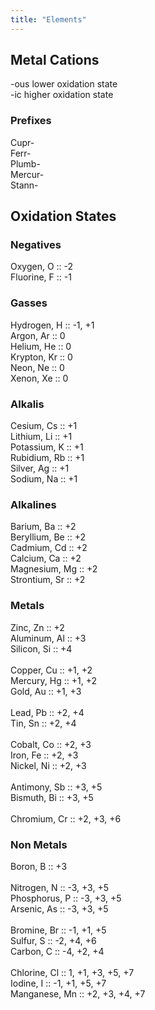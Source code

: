 ```yaml
---
title: "Elements"
---
```

## Metal Cations
-ous lower oxidation state<br>
-ic higher oxidation state
### Prefixes
Cupr-<br>
Ferr-<br>
Plumb-<br>
Mercur-<br>
Stann-
## Oxidation States
### Negatives
Oxygen, O :: -2<br>
Fluorine, F :: -1<br>
### Gasses
Hydrogen, H :: -1, +1<br>
Argon, Ar :: 0<br>
Helium, He :: 0<br>
Krypton, Kr :: 0<br>
Neon, Ne :: 0<br>
Xenon, Xe :: 0<br>
### Alkalis
Cesium, Cs :: +1<br>
Lithium, Li :: +1<br>
Potassium, K :: +1<br>
Rubidium, Rb :: +1<br>
Silver, Ag :: +1<br>
Sodium, Na :: +1<br>
### Alkalines
Barium, Ba :: +2<br>
Beryllium, Be :: +2<br>
Cadmium, Cd :: +2<br>
Calcium, Ca :: +2<br>
Magnesium, Mg :: +2<br>
Strontium, Sr :: +2
### Metals
Zinc, Zn :: +2<br>
Aluminum, Al :: +3<br>
Silicon, Si :: +4<br>
<br>
Copper, Cu :: +1, +2<br>
Mercury, Hg :: +1, +2<br>
Gold, Au :: +1, +3<br>
<br>
Lead, Pb :: +2, +4<br>
Tin, Sn :: +2, +4<br>
<br>
Cobalt, Co :: +2, +3<br>
Iron, Fe :: +2, +3<br>
Nickel, Ni :: +2, +3<br>
<br>
Antimony, Sb :: +3, +5<br>
Bismuth, Bi :: +3, +5<br>
<br>
Chromium, Cr :: +2, +3, +6
### Non Metals
Boron, B :: +3<br>
<br>
Nitrogen, N :: -3, +3, +5<br>
Phosphorus, P :: -3, +3, +5<br>
Arsenic, As :: -3, +3, +5<br>
<br>
Bromine, Br :: -1, +1, +5<br>
Sulfur, S :: -2, +4, +6<br>
Carbon, C :: -4, +2, +4<br>
<br>
Chlorine, Cl :: 1, +1, +3, +5, +7<br>
Iodine, I :: -1, +1, +5, +7<br>
Manganese, Mn :: +2, +3, +4, +7